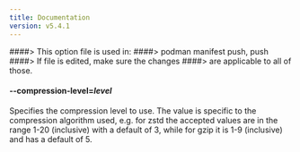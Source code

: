```yaml
---
title: Documentation
version: v5.4.1
---
```


####> This option file is used in:
####>   podman manifest push, push
####> If file is edited, make sure the changes
####> are applicable to all of those.
#### **--compression-level**=*level*

Specifies the compression level to use.  The value is specific to the compression algorithm used, e.g. for zstd the accepted values are in the range 1-20 (inclusive) with a default of 3, while for gzip it is 1-9 (inclusive) and has a default of 5.
